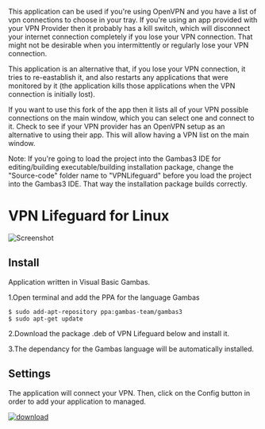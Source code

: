 This application can be used if you're using OpenVPN and you have a list of vpn connections to choose in your tray.
If you're using an app provided with your VPN Provider then it probably has a kill switch, which will disconnect your
internet connection completely if you lose your VPN connection. That might not be desirable when you intermittently or
regularly lose your VPN connection.

This application is an alternative that, if you lose your VPN connection, it tries to re-eastablish it, and also restarts
any applications that were monitored by it (the application kills those applications when the VPN connection is initially lost).

If you want to use this fork of the app then it lists all of your VPN possible connections on the main window, which you can
select one and connect to it. Check to see if your VPN provider has an OpenVPN setup as an alternative to using their app. 
This will allow having a VPN list on the main window.

Note: If you're going to load the project into the Gambas3 IDE for editing/building executable/building installation package,
change the "Source-code" folder name to "VPNLifeguard" before you load the project into the Gambas3 IDE. 
That way the installation package builds correctly.

# VPN Lifeguard for Linux

![Screenshot](https://raw.github.com/t753/VPN-Lifeguard/master/Linux/1.0.59/VPN_Lifeguard_for_Linux.png)

## Install

Application written in Visual Basic Gambas. 

1.Open terminal and add the PPA for the language Gambas

    $ sudo add-apt-repository ppa:gambas-team/gambas3
    $ sudo apt-get update 
  
2.Download the package .deb of VPN Lifeguard below and install it.

3.The dependancy for the Gambas language will be automatically installed.


## Settings

The application will connect your VPN. Then, click on the Config button in order to add your application to managed.

[![download][2]][1]

  [1]: https://github.com/t753/VPN-Lifeguard/raw/master/Linux/1.0.59/Setup_VPN_Lifeguard_for_Ubuntu_ver_1.0.59.deb
  [2]: https://cloud.githubusercontent.com/assets/24923693/21723900/7fdda69e-d432-11e6-8ab1-87dd79f36fe5.gif
